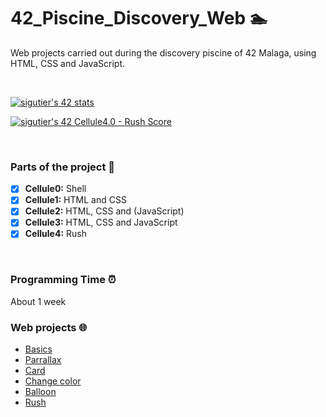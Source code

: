 # 42_Piscine_Discovery_Web 🏊

Web projects carried out during the discovery piscine of 42 Malaga, using HTML, CSS and JavaScript.

<br>

[![sigutier's 42 stats](https://badge42.vercel.app/api/v2/cl5067tao001609l72zr1yapf/stats?cursusId=3&coalitionId=undefined)](https://github.com/JaeSeoKim/badge42)

[![sigutier's 42 Cellule4.0 - Rush Score](https://badge42.vercel.app/api/v2/cl5067tao001609l72zr1yapf/project/2634349)](https://github.com/JaeSeoKim/badge42)

<br>

### Parts of the project 🧩

* [x] **Cellule0:** Shell
* [x] **Cellule1:** HTML and CSS
* [x] **Cellule2:** HTML, CSS and (JavaScript)
* [x] **Cellule3:** HTML, CSS and JavaScript
* [x] **Cellule4:** Rush

<br>

### Programming Time ⏰
About 1 week

### Web projects 🌐
- [Basics](https://sigutier.github.io/42_Piscine_Discovery_Web/cell1/ex04/basics.html)
- [Parrallax](https://sigutier.github.io/42_Piscine_Discovery_Web/cell2/ex02/parrallax.html)
- [Card](https://sigutier.github.io/42_Piscine_Discovery_Web/cell2/ex03/card.html)
- [Change color](https://sigutier.github.io/42_Piscine_Discovery_Web/cell3/ex00/backgroound.html)
- [Balloon](https://sigutier.github.io/42_Piscine_Discovery_Web/cell3/ex01/balloon.html)
- [Rush](https://sigutier.github.io/42_Piscine_Discovery_Web/Rush/rush.html)
